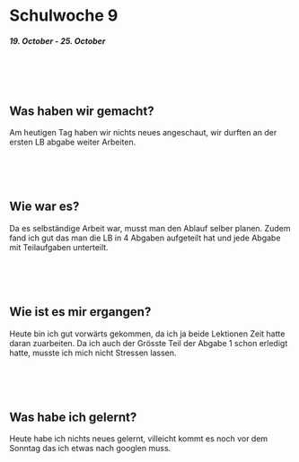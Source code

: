 # Schulwoche 9
##### 19. October - 25. October

<br>
<br>
<br>


## Was haben wir gemacht?

Am heutigen Tag haben wir nichts neues angeschaut, wir durften an der ersten LB abgabe weiter Arbeiten.


<br>
<br>
<br>

## Wie war es?
Da es selbständige Arbeit war, musst man den Ablauf selber planen. 
Zudem fand ich gut das man die LB in 4 Abgaben aufgeteilt hat und jede Abgabe mit Teilaufgaben unterteilt.

<br>
<br>
<br>

## Wie ist es mir ergangen?
Heute bin ich gut vorwärts gekommen, da ich ja beide Lektionen Zeit hatte daran zuarbeiten. 
Da ich auch der Grösste Teil der Abgabe 1 schon erledigt hatte, musste ich mich nicht Stressen lassen.

<br>
<br>
<br>

## Was habe ich gelernt?

Heute habe ich nichts neues gelernt, villeicht kommt es noch vor dem Sonntag das ich etwas nach googlen muss.
